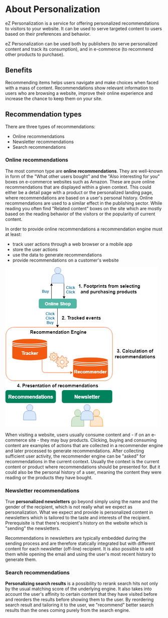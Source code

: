 # About Personalization

eZ Personalization is a service for offering personalized recommendations to visitors to your website.
It can be used to serve targeted content to users based on their preferences and behavior.

eZ Personalization can be used both by publishers (to serve personalized content and track its consumption), and in e-commerce (to recommend other products to purchase).

## Benefits

Recommending items helps users navigate and make choices when faced with a mass of content.
Recommendations show relevant information to users who are browsing a website, improve their online experience and increase the chance to keep them on your site.

## Recommendation types

There are three types of recommendations:

- Online recommendations
- Newsletter recommendations
- Search recommendations

### Online recommendations

The most common type are **online recommendations**.
They are well-known in form of the "What other users bought" and the "Also interesting for you" boxes on e-commerce websites such as Amazon.
These are pure online recommendations that are displayed within a given context.
This could either be a detail page with a product or the personalized landing page, where recommendations are based on a user's personal history.
Online recommendations are used to a similar effect in the publishing sector.
While reading you often find "Related content" boxes on the site which are mostly based on the reading behavior of the visitors or the popularity of current content.

In order to provide online recommendations a recommendation engine must at least:

- track user actions through a web browser or a mobile app
- store the user actions
- use the data to generate recommendations
- provide recommendations on a customer's website

![Overview of how recommendation works](img/recommendation_overview.png)

When visiting a website, users usually consume content and - if on an e-commerce site - they may buy products.
Clicking, buying and consuming content are examples of actions that are collected in a recommender engine and later processed to generate recommendations.
After collecting sufficient user activity, the recommender engine can be "asked" for recommendations in the current context.
Usually the context is the current content or product where recommendations should be presented for.
But it could also be the personal history of a user, meaning the content they were reading or the products they have bought.

### Newsletter recommendations

True **personalized newsletters** go beyond simply using the name and the gender of the recipient, which is not really what we expect as personalization.
What we expect and provide is personalized content in newsletters which is tailored to the taste and interests of the recipient.
Prerequisite is that there's recipient's history on the website which is "sending" the newsletters.

Recommendations in newsletters are typically embedded during the sending process and are therefore statically integrated but with different content for each newsletter (off-line) recipient.
It is also possible to add them while opening the email and using the user's most recent history to generate them.

### Search recommendations

**Personalizing search results** is a possibility to rerank search hits not only by the usual matching score of the underlying engine.
It also takes into account the user's affinity to certain content that they have visited before and reorders the results before showing them to the user.
By reordering search result and tailoring it to the user, we "recommend" better search results than the ones coming purely from the search engine.
